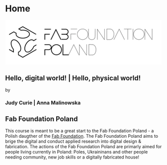 # Home

![](./images/logo.jpg)

## Hello, digital world! | Hello, physical world! 
by
### Judy Curie | Anna Malinowska


## Fab Foundation Poland

This course is meant to be a great start to the Fab Foundation Poland - a Polish daugther of the [Fab Foundation](https://fabfoundation.org/). The Fab Foundation Poland aims to brige the digital and conduct applied research into digital design & fabrication. The actions of the Fab Foundation Poland are primarly aimed for people living currently in Poland: Poles, Ukraininans and other people needing community, new job skills or a digitally fabricated house! 




